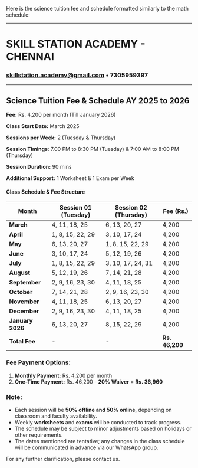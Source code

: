 Here is the science tuition fee and schedule formatted similarly to the math schedule:  

---

# **SKILL STATION ACADEMY - CHENNAI**  
### skillstation.academy@gmail.com • 7305959397  
---  

## **Science Tuition Fee & Schedule AY 2025 to 2026**  

**Fee:** Rs. 4,200 per month (Till January 2026)  

**Class Start Date:** March 2025  

**Sessions per Week:** 2 (Tuesday & Thursday)  

**Session Timings**: 7.00 PM to 8:30 PM (Tuesday) & 7:00 AM to 8:00 PM (Thursday)

**Session Duration:** 90 mins  

**Additional Support:** 1 Worksheet & 1 Exam per Week  

#### **Class Schedule & Fee Structure**  

| Month        | Session 01 (Tuesday) | Session 02 (Thursday) | Fee (Rs.) |  
|-------------|----------------------|----------------------|---------|  
| **March**   | 4, 11, 18, 25        | 6, 13, 20, 27       | 4,200   |  
| **April**   | 1, 8, 15, 22, 29     | 3, 10, 17, 24       | 4,200   |  
| **May**     | 6, 13, 20, 27        | 1, 8, 15, 22, 29    | 4,200   |  
| **June**    | 3, 10, 17, 24        | 5, 12, 19, 26       | 4,200   |  
| **July**    | 1, 8, 15, 22, 29     | 3, 10, 17, 24, 31   | 4,200   |  
| **August**  | 5, 12, 19, 26        | 7, 14, 21, 28       | 4,200   |  
| **September** | 2, 9, 16, 23, 30   | 4, 11, 18, 25       | 4,200   |  
| **October**   | 7, 14, 21, 28      | 2, 9, 16, 23, 30    | 4,200   |  
| **November**  | 4, 11, 18, 25      | 6, 13, 20, 27       | 4,200   |  
| **December**  | 2, 9, 16, 23, 30   | 4, 11, 18, 25       | 4,200   |  
| **January 2026** | 6, 13, 20, 27   | 8, 15, 22, 29       | 4,200   |  
| **Total Fee** | - | - | **Rs. 46,200** |  

### **Fee Payment Options:**  
1. **Monthly Payment:** Rs. 4,200 per month  
2. **One-Time Payment:** Rs. 46,200 - **20% Waiver** = **Rs. 36,960**  

### **Note:**  
- Each session will be **50% offline and 50% online**, depending on classroom and faculty availability.  
- Weekly **worksheets** and **exams** will be conducted to track progress.  
- The schedule may be subject to minor adjustments based on holidays or other requirements.  
- The dates mentioned are tentative; any changes in the class schedule will be communicated in advance via our WhatsApp group.  

For any further clarification, please contact us.  

